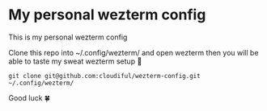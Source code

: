 # My personal wezterm config
This is my personal wezterm config

Clone this repo into ~/.config/wezterm/ and open wezterm then you will be able to taste my sweat wezterm setup 🤨

```
git clone git@github.com:cloudiful/wezterm-config.git ~/.config/wezterm/
```

Good luck 🍀
